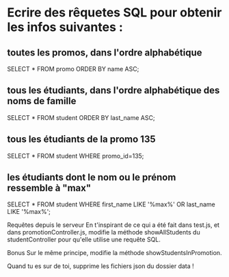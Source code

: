 # Ecrire des rêquetes SQL pour obtenir les infos suivantes :

## toutes les promos, dans l'ordre alphabétique
SELECT * FROM promo ORDER BY name ASC;

## tous les étudiants, dans l'ordre alphabétique des noms de famille
SELECT * FROM student ORDER BY last_name ASC;

## tous les étudiants de la promo 135
SELECT * FROM student WHERE promo_id=135;

## les étudiants dont le nom ou le prénom ressemble à "max"
SELECT * FROM student WHERE first_name LIKE '%max%' OR last_name LIKE '%max%';


Requêtes depuis le serveur
En t'inspirant de ce qui a été fait dans test.js, et dans promotionController.js, modifie la méthode showAllStudents du studentController pour qu'elle utilise une requête SQL.

Bonus
Sur le même principe, modifie la méthode showStudentsInPromotion.

Quand tu es sur de toi, supprime les fichiers json du dossier data !